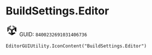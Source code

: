 # BuildSettings.Editor
![](/img/BuildSettings.Editor.png)
GUID: `8400232691031406736`
```
EditorGUIUtility.IconContent("BuildSettings.Editor")
```
